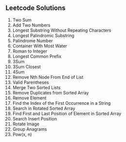 ## Leetcode Solutions
1. Two Sum
2. Add Two Numbers
3. Longest Substring Without Repeating Characters
5. Longest Palindromic Substring
9. Palindrome Number
11. Container With Most Water
13. Roman to Integer
14. Longest Common Prefix
15. 3Sum
16. 3Sum Closest
18. 4Sum
19. Remove Nth Node From End of List
20. Valid Parentheses
21. Merge Two Sorted Lists
26. Remove Duplicates from Sorted Array
27. Remove Element
28. Find the Index of the First Occurrence in a String
33. Search in Rotated Sorted Array
34. Find First and Last Position of Element in Sorted Array
35. Search Insert Position
48. Rotate Image
49. Group Anagrams
50. Pow(x, n)
